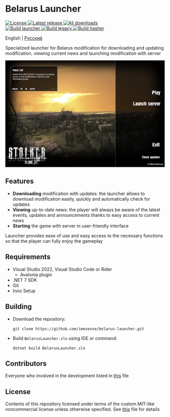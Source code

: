 # Belarus Launcher

<div>
  <p>
    <a href="./LICENSE.md">
      <img src="https://img.shields.io/badge/License-Non--commercial-red.svg" alt="License" />
    </a>
    <a href="https://github.com/imesense/belarus-launcher/releases/tag/v2.1">
      <img src="https://img.shields.io/github/v/release/imesense/belarus-launcher?include_prereleases&label=Release" alt="Latest release" />
    </a>
    <a href="https://github.com/imesense/belarus-launcher/releases">
      <img src="https://img.shields.io/github/downloads/imesense/belarus-launcher/total?label=Downloads" alt="All downloads" />
    </a>
    <br />
    <a href="https://github.com/imesense/belarus-launcher/actions/workflows/build-launcher.yml">
      <img src="https://github.com/imesense/belarus-launcher/actions/workflows/build-launcher.yml/badge.svg" alt="Build launcher" />
    </a>
    <a href="https://github.com/imesense/belarus-launcher/actions/workflows/build-legacy.yml">
      <img src="https://github.com/imesense/belarus-launcher/actions/workflows/build-legacy.yml/badge.svg" alt="Build legacy" />
    </a>
    <a href="https://github.com/imesense/belarus-launcher/actions/workflows/build-hasher.yml">
      <img src="https://github.com/imesense/belarus-launcher/actions/workflows/build-hasher.yml/badge.svg" alt="Build hasher" />
    </a>
  </p>
</div>

English | [Русский](./README.ru.md)

Specialized launcher for Belarus modification for downloading and updating modification, viewing current news and launching modification with server

![Launcher](./doc/launcher.png)

## Features

- **Downloading** modification with updates: the launcher allows to download modification easily, quickly and automatically check for updates
- **Viewing** up-to-date news: the player will always be aware of the latest events, updates and announcements thanks to easy access to current news
- **Starting** the game with server in user-friendly interface

Launcher provides ease of use and easy access to the necessary functions so that the player can fully enjoy the gameplay

## Requirements

- Visual Studio 2022, Visual Studio Code or Rider
  - Avalonia plugin
- .NET 7 SDK
- Git
- Inno Setup

## Building

- Download the repository:

  ```console
  git clone https://github.com/imesense/belarus-launcher.git
  ```

- Build `BelarusLauncher.sln` using IDE or command:

  ```console
  dotnet build BelarusLauncher.sln
  ```

## Contributors

Everyone who involved in the development listed in [this](./CONTRIBUTORS.md) file

## License

Contents of this repository licensed under terms of the custom MIT-like noncommercial license unless otherwise specified. See [this](./LICENSE.md) file for details
